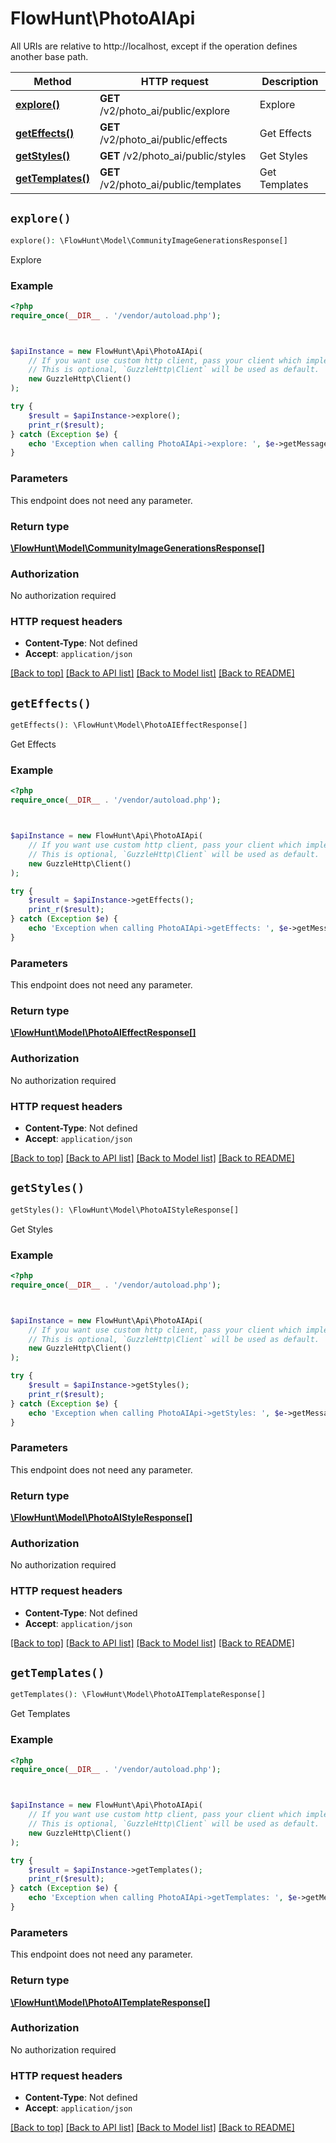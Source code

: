 # FlowHunt\PhotoAIApi

All URIs are relative to http://localhost, except if the operation defines another base path.

| Method | HTTP request | Description |
| ------------- | ------------- | ------------- |
| [**explore()**](PhotoAIApi.md#explore) | **GET** /v2/photo_ai/public/explore | Explore |
| [**getEffects()**](PhotoAIApi.md#getEffects) | **GET** /v2/photo_ai/public/effects | Get Effects |
| [**getStyles()**](PhotoAIApi.md#getStyles) | **GET** /v2/photo_ai/public/styles | Get Styles |
| [**getTemplates()**](PhotoAIApi.md#getTemplates) | **GET** /v2/photo_ai/public/templates | Get Templates |


## `explore()`

```php
explore(): \FlowHunt\Model\CommunityImageGenerationsResponse[]
```

Explore

### Example

```php
<?php
require_once(__DIR__ . '/vendor/autoload.php');



$apiInstance = new FlowHunt\Api\PhotoAIApi(
    // If you want use custom http client, pass your client which implements `GuzzleHttp\ClientInterface`.
    // This is optional, `GuzzleHttp\Client` will be used as default.
    new GuzzleHttp\Client()
);

try {
    $result = $apiInstance->explore();
    print_r($result);
} catch (Exception $e) {
    echo 'Exception when calling PhotoAIApi->explore: ', $e->getMessage(), PHP_EOL;
}
```

### Parameters

This endpoint does not need any parameter.

### Return type

[**\FlowHunt\Model\CommunityImageGenerationsResponse[]**](../Model/CommunityImageGenerationsResponse.md)

### Authorization

No authorization required

### HTTP request headers

- **Content-Type**: Not defined
- **Accept**: `application/json`

[[Back to top]](#) [[Back to API list]](../../README.md#endpoints)
[[Back to Model list]](../../README.md#models)
[[Back to README]](../../README.md)

## `getEffects()`

```php
getEffects(): \FlowHunt\Model\PhotoAIEffectResponse[]
```

Get Effects

### Example

```php
<?php
require_once(__DIR__ . '/vendor/autoload.php');



$apiInstance = new FlowHunt\Api\PhotoAIApi(
    // If you want use custom http client, pass your client which implements `GuzzleHttp\ClientInterface`.
    // This is optional, `GuzzleHttp\Client` will be used as default.
    new GuzzleHttp\Client()
);

try {
    $result = $apiInstance->getEffects();
    print_r($result);
} catch (Exception $e) {
    echo 'Exception when calling PhotoAIApi->getEffects: ', $e->getMessage(), PHP_EOL;
}
```

### Parameters

This endpoint does not need any parameter.

### Return type

[**\FlowHunt\Model\PhotoAIEffectResponse[]**](../Model/PhotoAIEffectResponse.md)

### Authorization

No authorization required

### HTTP request headers

- **Content-Type**: Not defined
- **Accept**: `application/json`

[[Back to top]](#) [[Back to API list]](../../README.md#endpoints)
[[Back to Model list]](../../README.md#models)
[[Back to README]](../../README.md)

## `getStyles()`

```php
getStyles(): \FlowHunt\Model\PhotoAIStyleResponse[]
```

Get Styles

### Example

```php
<?php
require_once(__DIR__ . '/vendor/autoload.php');



$apiInstance = new FlowHunt\Api\PhotoAIApi(
    // If you want use custom http client, pass your client which implements `GuzzleHttp\ClientInterface`.
    // This is optional, `GuzzleHttp\Client` will be used as default.
    new GuzzleHttp\Client()
);

try {
    $result = $apiInstance->getStyles();
    print_r($result);
} catch (Exception $e) {
    echo 'Exception when calling PhotoAIApi->getStyles: ', $e->getMessage(), PHP_EOL;
}
```

### Parameters

This endpoint does not need any parameter.

### Return type

[**\FlowHunt\Model\PhotoAIStyleResponse[]**](../Model/PhotoAIStyleResponse.md)

### Authorization

No authorization required

### HTTP request headers

- **Content-Type**: Not defined
- **Accept**: `application/json`

[[Back to top]](#) [[Back to API list]](../../README.md#endpoints)
[[Back to Model list]](../../README.md#models)
[[Back to README]](../../README.md)

## `getTemplates()`

```php
getTemplates(): \FlowHunt\Model\PhotoAITemplateResponse[]
```

Get Templates

### Example

```php
<?php
require_once(__DIR__ . '/vendor/autoload.php');



$apiInstance = new FlowHunt\Api\PhotoAIApi(
    // If you want use custom http client, pass your client which implements `GuzzleHttp\ClientInterface`.
    // This is optional, `GuzzleHttp\Client` will be used as default.
    new GuzzleHttp\Client()
);

try {
    $result = $apiInstance->getTemplates();
    print_r($result);
} catch (Exception $e) {
    echo 'Exception when calling PhotoAIApi->getTemplates: ', $e->getMessage(), PHP_EOL;
}
```

### Parameters

This endpoint does not need any parameter.

### Return type

[**\FlowHunt\Model\PhotoAITemplateResponse[]**](../Model/PhotoAITemplateResponse.md)

### Authorization

No authorization required

### HTTP request headers

- **Content-Type**: Not defined
- **Accept**: `application/json`

[[Back to top]](#) [[Back to API list]](../../README.md#endpoints)
[[Back to Model list]](../../README.md#models)
[[Back to README]](../../README.md)
